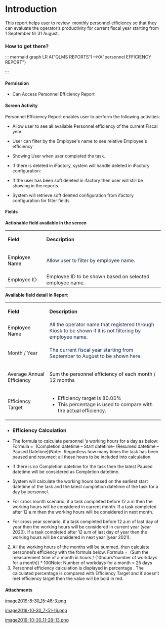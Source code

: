 # Introduction

This report helps user to review 
monthly personnel efficiency so that they can evaluate the operator’s productivity for current fiscal year starting from 1 September till 31 August.


### How to get there?



::: mermaid
graph LR
A("QLMS REPORTS")-->0("personnel EFFICIENCY REPORT")

:::


#### Permission 



- Can Access Personnel Efficiency Report



#### Screen Activity


Personnel Efficiency Report enables user to perform the following activities:

- Allow user to see all available Personnel efficiency of the current Fiscal year

- User can filter by the Employee's name to see relative Employee's efficiency

- Showing User when user completed the task.

- If there is deleted in iFactory, system will handle deleted in iFactory configuration:


- If the user has been soft deleted in ifactory then user will still be showing in the reports.


- System will retrieve soft deleted configuration from ifactory configuration for filter fields.



#### **Fields** 



**Actionable field available in the screen** 
<table class="wrapped confluenceTable"><colgroup><col /><col /></colgroup><tbody><tr><td class="highlight confluenceTd" style="text-align: left;"><p><strong>Field</strong></p></td><td class="highlight confluenceTd" style="text-align: left;"><p><strong>Description</strong></p></td></tr><tr><td style="text-align: left;" class="confluenceTd"><p><span style="color: rgb(0,0,0);">Employee Name</span></p></td><td style="text-align: left;" class="confluenceTd"><p><span style="color: rgb(23,43,77);">Allow user to filter by employee name.</span></p></td></tr><tr><td colspan="1" class="confluenceTd">Employee ID</td><td colspan="1" class="confluenceTd">Employee ID to be shown based on selected employee name.</td></tr></tbody></table>

**Available field detail in Report** 
<table class="wrapped confluenceTable"><colgroup><col /><col /></colgroup><tbody><tr><td class="highlight confluenceTd" style="text-align: left;"><p><strong>Field</strong></p></td><td class="highlight confluenceTd" style="text-align: left;"><p><strong>Description</strong></p></td></tr><tr><td style="text-align: left;" colspan="1" class="confluenceTd"><span style="color: rgb(0,0,0);">Employee Name</span></td><td style="text-align: left;" colspan="1" class="confluenceTd"><span style="color: rgb(23,43,77);">All the operator name that registered through Kiosk to be shown if it is not filtering by employee name.</span></td></tr><tr><td style="text-align: left;" colspan="1" class="confluenceTd"><span style="color: rgb(45,46,47);">Month / Year </span></td><td style="text-align: left;" colspan="1" class="confluenceTd"><p><span style="color: rgb(23,43,77);">The current fiscal year starting from September to August to be shown here.</span></p></td></tr><tr><td style="text-align: left;" colspan="1" class="confluenceTd"><span style="color: rgb(0,0,0);">Average Annual Efficiency</span></td><td style="text-align: left;" colspan="1" class="confluenceTd"><p><span style="color: rgb(0,0,0);">Sum the personnel efficiency of each month / 12 months</span></p></td></tr><tr><td style="text-align: left;" colspan="1" class="confluenceTd">Efficiency Target</td><td style="text-align: left;" colspan="1" class="confluenceTd"><ul><li><span>Efficiency target is 80.00%</span></li><li><span>This percentage is used to compare with the actual efficiency.</span></li></ul></td></tr></tbody></table>


- ### **Efficiency Calculation**


- The formula to calculate personnel ‘s working hours for a day as below:
Formula = 
(Completion datetime – Start datetime- (Resumed datetime – Paused Datetime))Note: 
Regardless how many times the task has been paused and resumed; all these hours to be included into calculation.

- If there is no Completion datetime for the task then the latest Paused datetime will be considered as Completion datetime.

- System will calculate the working hours based on the earliest start datetime of the task and the latest completion datetime of the task for a day by personnel.

- For cross month scenario, if a task completed before 12 a.m then the working hours will be considered in current month. If a task completed after 12 a.m then the working hours will be considered in next month.

- For cross year scenario, if a task completed before 12 a.m of last day of year then the working hours will be considered in current year (year 2020). If a task completed after 12 a.m of last day of year then the working hours will be considered in next year (year 2021).
2. All the working hours of the months will be summed, then calculate personnel’s efficiency with the formula below.
Formula = 
(Sum the measurement time of a month in hours / (10hours\*number of workdays for a month)) \* 100Note: Number of workdays for a month = 25 days
3. Personnel efficiency calculation is displayed in percentage . The calculated percentage is compared with Efficiency Target and if doesn’t met efficiency target then the value will be bold in red.



#### Attachments

[image2019-8-30_15-46-3.png](/.attachments/59441379.png)
[image2019-10-30_7-51-16.png](/.attachments/59441380.png)
[image2019-10-30_11-28-13.png](/.attachments/59441381.png)
